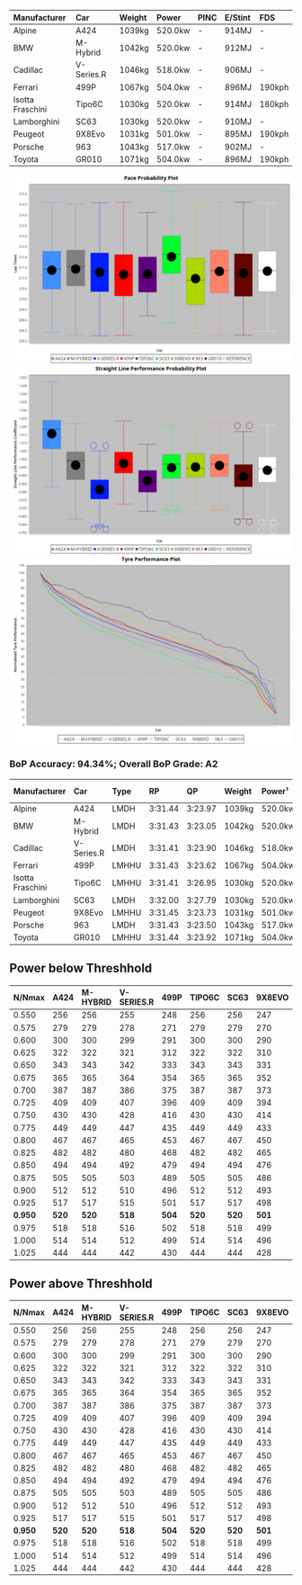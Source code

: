 | Manufacturer     | Car        | Weight | Power   | PINC    | E/Stint | FDS     |
|:-|:-|:-|:-|:-|:-|:-|
| Alpine           | A424       | 1039kg | 520.0kw |    -    | 914MJ   |    -    |
| BMW              | M-Hybrid   | 1042kg | 520.0kw |    -    | 912MJ   |    -    |
| Cadillac         | V-Series.R | 1046kg | 518.0kw |    -    | 906MJ   |    -    |
| Ferrari          | 499P       | 1067kg | 504.0kw |    -    | 896MJ   | 190kph  |
| Isotta Fraschini | Tipo6C     | 1030kg | 520.0kw |    -    | 914MJ   | 180kph  |
| Lamborghini      | SC63       | 1030kg | 520.0kw |    -    | 910MJ   |    -    |
| Peugeot          | 9X8Evo     | 1031kg | 501.0kw |    -    | 895MJ   | 190kph  |
| Porsche          | 963        | 1043kg | 517.0kw |    -    | 902MJ   |    -    |
| Toyota           | GR010      | 1071kg | 504.0kw |    -    | 896MJ   | 190kph  |

![PACECHART](./IMG/AUTO.png)
![STRAIGHTLINEPERFORMANCECHART](./IMG/AUTO_sp.png)
![TYREPERFORMANCECHART](./IMG/AUTO_tw.png)

### BoP Accuracy: 94.34%; Overall BoP Grade: A2
| Manufacturer     | Car        | Type  | RP      | QP      | Weight | Power¹  | Threshhold | PINC    | Power²   | E/Stint | AVG Vmax  | FDS     | RDLC | L/Stint | BOP-Grade | Model Accuracy | Model Points | Match%  | SimDiff |
|:-|:-|:-|:-|:-|:-|:-|:-|:-|:-|:-|:-|:-|:-|:-|:-|:-|:-|:-|:-|
| Alpine           | A424       | LMDH  | 3:31.44 | 3:23.97 | 1039kg | 520.0kw | 0.0kph     |    -    | 520.00kw |  914MJ  | 338.44kph |    -    | 1.01 | 12      | ~A1       | 86.43%         | 618          | 98.43%  | #       |
| BMW              | M-Hybrid   | LMDH  | 3:31.43 | 3:23.05 | 1042kg | 520.0kw | 0.0kph     |    -    | 520.00kw |  912MJ  | 334.97kph |    -    | 1.01 | 12      | +A2       | 93.77%         | 1672         | 92.69%  | #       |
| Cadillac         | V-Series.R | LMDH  | 3:31.41 | 3:23.90 | 1046kg | 518.0kw | 0.0kph     |    -    | 518.00kw |  906MJ  | 330.76kph |    -    | 1.01 | 12      | ~A1       | 83.12%         | 1921         | 100.00% | ±0.83s  |
| Ferrari          | 499P       | LMHHU | 3:31.43 | 3:23.62 | 1067kg | 504.0kw | 0.0kph     |    -    | 504.00kw |  896MJ  | 331.61kph | 190kph  | 1.02 | 12      | ~A1       | 69.49%         | 1950         | 100.00% | ±0.83s  |
| Isotta Fraschini | Tipo6C     | LMHHU | 3:31.41 | 3:26.95 | 1030kg | 520.0kw | 0.0kph     |    -    | 520.00kw |  914MJ  | 334.14kph | 180kph  | 1.08 | 12      | +C1       | 73.56%         | 64           | 75.38%  | #       |
| Lamborghini      | SC63       | LMDH  | 3:32.00 | 3:27.79 | 1030kg | 520.0kw | 0.0kph     |    -    | 520.00kw |  910MJ  | 335.28kph |    -    | 1.06 | 12      | +B2       | 95.82%         | 459          | 82.61%  | #       |
| Peugeot          | 9X8Evo     | LMHHU | 3:31.45 | 3:23.73 | 1031kg | 501.0kw | 0.0kph     |    -    | 501.00kw |  895MJ  | 333.24kph | 190kph  | 1.02 | 12      | ~A1       | 66.97%         | 221          | 100.00% | #       |
| Porsche          | 963        | LMDH  | 3:31.43 | 3:23.50 | 1043kg | 517.0kw | 0.0kph     |    -    | 517.00kw |  902MJ  | 334.13kph |    -    | 1.01 | 12      | ~A1       | 81.02%         | 5243         | 100.00% | ±0.99s  |
| Toyota           | GR010      | LMHHU | 3:31.44 | 3:23.92 | 1071kg | 504.0kw | 0.0kph     |    -    | 504.00kw |  896MJ  | 329.79kph | 190kph  | 1.01 | 12      | ~A1       | 73.70%         | 2701         | 100.00% | ±0.16s  |

## Power below Threshhold
| N/Nmax    | A424    | M-HYBRID | V-SERIES.R | 499P    | TIPO6C  | SC63    | 9X8EVO  | 963     | GR010   |
|:-|:-|:-|:-|:-|:-|:-|:-|:-|:-|
|  0.550    |  256    |  256     |  255       |  248    |  256    |  256    |  247    |  255    |  248    |
|  0.575    |  279    |  279     |  278       |  271    |  279    |  279    |  270    |  278    |  271    |
|  0.600    |  300    |  300     |  299       |  291    |  300    |  300    |  290    |  298    |  291    |
|  0.625    |  322    |  322     |  321       |  312    |  322    |  322    |  310    |  320    |  312    |
|  0.650    |  343    |  343     |  342       |  333    |  343    |  343    |  331    |  341    |  333    |
|  0.675    |  365    |  365     |  364       |  354    |  365    |  365    |  352    |  363    |  354    |
|  0.700    |  387    |  387     |  386       |  375    |  387    |  387    |  373    |  385    |  375    |
|  0.725    |  409    |  409     |  407       |  396    |  409    |  409    |  394    |  407    |  396    |
|  0.750    |  430    |  430     |  428       |  416    |  430    |  430    |  414    |  427    |  416    |
|  0.775    |  449    |  449     |  447       |  435    |  449    |  449    |  433    |  446    |  435    |
|  0.800    |  467    |  467     |  465       |  453    |  467    |  467    |  450    |  464    |  453    |
|  0.825    |  482    |  482     |  480       |  468    |  482    |  482    |  465    |  479    |  468    |
|  0.850    |  494    |  494     |  492       |  479    |  494    |  494    |  476    |  491    |  479    |
|  0.875    |  505    |  505     |  503       |  489    |  505    |  505    |  486    |  502    |  489    |
|  0.900    |  512    |  512     |  510       |  496    |  512    |  512    |  493    |  509    |  496    |
|  0.925    |  517    |  517     |  515       |  501    |  517    |  517    |  498    |  514    |  501    |
| **0.950** | **520** | **520**  | **518**    | **504** | **520** | **520** | **501** | **517** | **504** |
|  0.975    |  518    |  518     |  516       |  502    |  518    |  518    |  499    |  515    |  502    |
|  1.000    |  514    |  514     |  512       |  499    |  514    |  514    |  496    |  511    |  499    |
|  1.025    |  444    |  444     |  442       |  430    |  444    |  444    |  428    |  441    |  430    |

## Power above Threshhold
| N/Nmax    | A424    | M-HYBRID | V-SERIES.R | 499P    | TIPO6C  | SC63    | 9X8EVO  | 963     | GR010   |
|:-|:-|:-|:-|:-|:-|:-|:-|:-|:-|
|  0.550    |  256    |  256     |  255       |  248    |  256    |  256    |  247    |  255    |  248    |
|  0.575    |  279    |  279     |  278       |  271    |  279    |  279    |  270    |  278    |  271    |
|  0.600    |  300    |  300     |  299       |  291    |  300    |  300    |  290    |  298    |  291    |
|  0.625    |  322    |  322     |  321       |  312    |  322    |  322    |  310    |  320    |  312    |
|  0.650    |  343    |  343     |  342       |  333    |  343    |  343    |  331    |  341    |  333    |
|  0.675    |  365    |  365     |  364       |  354    |  365    |  365    |  352    |  363    |  354    |
|  0.700    |  387    |  387     |  386       |  375    |  387    |  387    |  373    |  385    |  375    |
|  0.725    |  409    |  409     |  407       |  396    |  409    |  409    |  394    |  407    |  396    |
|  0.750    |  430    |  430     |  428       |  416    |  430    |  430    |  414    |  427    |  416    |
|  0.775    |  449    |  449     |  447       |  435    |  449    |  449    |  433    |  446    |  435    |
|  0.800    |  467    |  467     |  465       |  453    |  467    |  467    |  450    |  464    |  453    |
|  0.825    |  482    |  482     |  480       |  468    |  482    |  482    |  465    |  479    |  468    |
|  0.850    |  494    |  494     |  492       |  479    |  494    |  494    |  476    |  491    |  479    |
|  0.875    |  505    |  505     |  503       |  489    |  505    |  505    |  486    |  502    |  489    |
|  0.900    |  512    |  512     |  510       |  496    |  512    |  512    |  493    |  509    |  496    |
|  0.925    |  517    |  517     |  515       |  501    |  517    |  517    |  498    |  514    |  501    |
| **0.950** | **520** | **520**  | **518**    | **504** | **520** | **520** | **501** | **517** | **504** |
|  0.975    |  518    |  518     |  516       |  502    |  518    |  518    |  499    |  515    |  502    |
|  1.000    |  514    |  514     |  512       |  499    |  514    |  514    |  496    |  511    |  499    |
|  1.025    |  444    |  444     |  442       |  430    |  444    |  444    |  428    |  441    |  430    |
